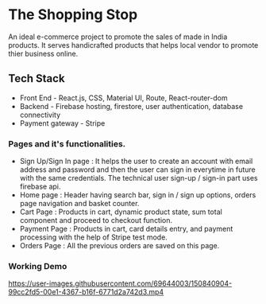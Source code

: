 # The Shopping Stop
An ideal e-commerce project to promote the sales of made in India products. It serves handicrafted products that helps local vendor to promote thier business online. 

## Tech Stack
* Front End - React.js, CSS, Material UI, Route, React-router-dom
* Backend - Firebase hosting, firestore, user authentication, database connectivity
* Payment gateway - Stripe

### Pages and it's functionalities.
* Sign Up/Sign In page :  It helps the user to create an account with email address and password and then the user can sign in everytime in future with the same credentials. The technical user sign-up / sign-in part uses firebase api. 
* Home page : Header having search bar, sign in / sign up options, orders page navigation and basket counter.
* Cart Page : Products in cart, dynamic product state, sum total component and proceed to checkout function.
* Payment Page : Products in cart, card details entry, and payment processing with the help of Stripe test mode.
* Orders Page : All the previous orders are saved on this page. 

### Working Demo


https://user-images.githubusercontent.com/69644003/150840904-99cc2fd5-00e1-4367-b16f-6771d2a742d3.mp4

